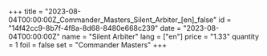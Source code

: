 +++
title = "2023-08-04T00:00:00Z_Commander_Masters_Silent_Arbiter_[en]_false"
id = "14f42cc9-8b7f-4f8a-8d68-8480e668c239"
date = "2023-08-04T00:00:00Z"
name = "Silent Arbiter"
lang = ["en"]
price = "1.33"
quantity = 1
foil = false
set = "Commander Masters"
+++
